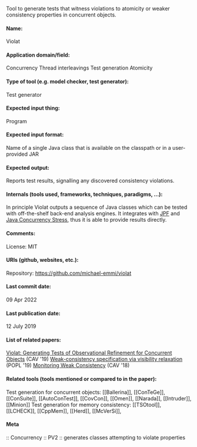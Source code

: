 Tool to generate tests that witness violations to atomicity or weaker consistency properties in concurrent objects.

#### Name:
Violat

#### Application domain/field:
Concurrency
Thread interleavings
Test generation
Atomicity

#### Type of tool (e.g. model checker, test generator):
Test generator

#### Expected input thing:
Program

#### Expected input format:
Name of a single Java class that is available on the classpath or in a user-provided JAR

#### Expected output:
Reports test results, signalling any discovered consistency violations.

#### Internals (tools used, frameworks, techniques, paradigms, ...):
In principle Violat outputs a sequence of Java classes which can be tested with off-the-shelf back-end analysis engines.
It integrates with [JPF](Checkers/JPF.md) and [Java Concurrency Stress](jcstress.md), thus it is able to provide results directly.

#### Comments:
License: MIT

#### URIs (github, websites, etc.):
Repository: https://github.com/michael-emmi/violat

#### Last commit date:
09 Apr 2022

#### Last publication date:
12 July 2019

#### List of related papers:
[Violat: Generating Tests of Observational Refinement for Concurrent Objects](https://doi.org/10.1007/978-3-030-25543-5_30) (CAV '19)
[Weak-consistency specification via visibility relaxation](https://doi.org/10.1145/3290373) (POPL '19)
[Monitoring Weak Consistency](https://doi.org/10.1007/978-3-319-96145-3_26) (CAV '18)

#### Related tools (tools mentioned or compared to in the paper):
Test generation for concurrent objects: [[Ballerina]], [[ConTeGe]], [[ConSuite]], [[AutoConTest]], [[CovCon]], [[Omen]], [[Narada]], [[Intruder]], [[Minion]]
Test generation for memory consistency: [[TSOtool]], [[LCHECK]], [[CppMem]], [[Herd]], [[McVerSi]],

#### Meta
:: Concurrency
:: PV2 :: generates classes attempting to violate properties